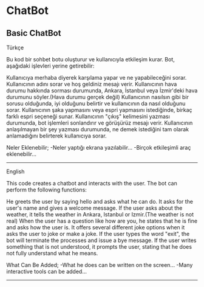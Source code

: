 # ChatBot
Basic ChatBot
--------------------------------------------------------------------------------------------------------------------------------------
Türkçe

Bu kod bir sohbet botu oluşturur ve kullanıcıyla etkileşim kurar. Bot, aşağıdaki işlevleri yerine getirebilir:

Kullanıcıya merhaba diyerek karşılama yapar ve ne yapabileceğini sorar.
Kullanıcının adını sorar ve hoş geldiniz mesajı verir.
Kullanıcının hava durumu hakkında sorması durumunda, Ankara, İstanbul veya İzmir'deki hava durumunu söyler.(Hava durumu gerçek değil)
Kullanıcının nasılsın gibi bir sorusu olduğunda, iyi olduğunu belirtir ve kullanıcının da nasıl olduğunu sorar.
Kullanıcının şaka yapmasını veya espri yapmasını istediğinde, birkaç farklı espri seçeneği sunar.
Kullanıcının "çıkış" kelimesini yazması durumunda, bot işlemleri sonlandırır ve görüşürüz mesajı verir.
Kullanıcının anlaşılmayan bir şey yazması durumunda, ne demek istediğini tam olarak anlamadığını belirterek kullanıcıya sorar.

Neler Eklenebilir;
-Neler yaptığı ekrana yazılabilir...
-Birçok etkileşimli araç eklenebilir...

--------------------------------------------------------------------------------------------------------------------------------------
English

This code creates a chatbot and interacts with the user. The bot can perform the following functions:

He greets the user by saying hello and asks what he can do.
It asks for the user's name and gives a welcome message.
If the user asks about the weather, it tells the weather in Ankara, Istanbul or Izmir.(The weather is not real)
When the user has a question like how are you, he states that he is fine and asks how the user is.
It offers several different joke options when it asks the user to joke or make a joke.
If the user types the word "exit", the bot will terminate the processes and issue a bye message.
If the user writes something that is not understood, it prompts the user, stating that he does not fully understand what he means.

What Can Be Added;
-What he does can be written on the screen...
-Many interactive tools can be added...

--------------------------------------------------------------------------------------------------------------------------------------
